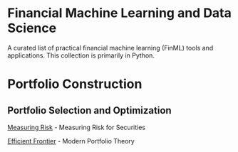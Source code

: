 # Financial Machine Learning and Data Science
A curated list of practical financial machine learning (FinML) tools and applications. This collection is primarily in Python.

# Portfolio Construction
## Portfolio Selection and Optimization

[Measuring Risk](https://github.com/dilshodfintech/data-science) - Measuring Risk for Securities

[Efficient Frontier](https://github.com/dilshodfintech/data-science) - Modern Portfolio Theory
